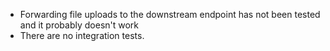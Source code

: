 * Forwarding file uploads to the downstream endpoint has not been tested and
  it probably doesn't work
* There are no integration tests.

